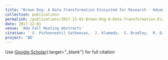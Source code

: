 ```yaml
---
title: "Brown Dog: A Data Transformation Ecosystem for Research - Advancing from Beta to 1.0"
collection: publications
permalink: /publications/2017-12-01-Brown-Dog-A-Data-Transformation-Ecosystem-for-Research-Advancing-from-Beta-to-10
date: 2017-12-01
venue: 'AGU Fall Meeting Abstracts'
citation: ' S. Puthanveetil Satheesan,  J. Alameda,  S. Bradley,  M. Dietze,  G. Jansen,  R. Kooper,  P. Kumar,  J. Lee,  R. Marciano,  L. Marini,  B. S. Minsker,  C. Navarro,  E. Roeder,  A. Schmidt,  M. Slavenas,  W. Sullivan,  B. Zhang,  Y. Zhao,  I. Zharnitsky,  K. McHenry, &quot;Brown Dog: A Data Transformation Ecosystem for Research - Advancing from Beta to 1.0.&quot; AGU Fall Meeting Abstracts, 2017.'
project: 'BD'
---
```

Use [Google Scholar](https://scholar.google.com/scholar?q=Brown+Dog:+A+Data+Transformation+Ecosystem+for+Research+++Advancing+from+Beta+to+1.0){:target="_blank"} for full citation